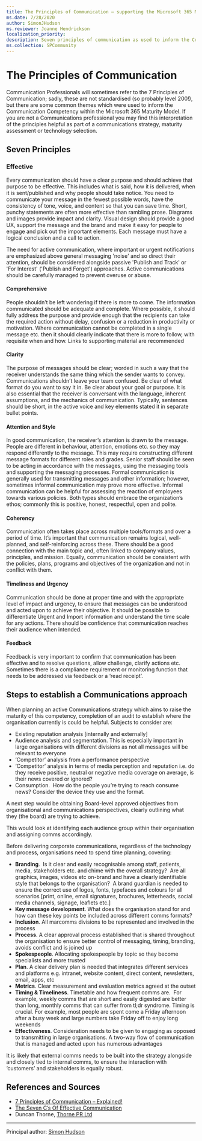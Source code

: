 ```yaml
---
title: The Principles of Communication – supporting the Microsoft 365 MaturityModel
ms.date: 7/28/2020
author: SimonJHudson
ms.reviewer: Joanne Hendrickson
localization_priority:
description: Seven principles of communication as used to inform the Communication Competency within the Microsoft 365 Maturity Model
ms.collection: SPCommunity
---
```


# The Principles of Communication 

Communication Professionals will sometimes refer to the 7 Principles of Communication; sadly, these are not standardised (so probably level 200!), but
there are some common themes which were used to inform the Communication Competency within the Microsoft 365 Maturity Model. If you are not a Communications professional you may find this interpretation of the principles helpful as part of a communications strategy, maturity assessment or technology selection.

## Seven Principles

### Effective

Every communication should have a clear purpose and should achieve that purpose to be effective. This includes what is said, how it is delivered, when it is sent/published and why people should take notice. You need to communicate your message in the fewest possible words, have the consistency of tone, voice, and content so that you can save time. Short, punchy statements are often more effective than rambling prose. Diagrams and images provide impact and clarity. Visual design should provide a good UX, support the message and the brand and make it easy for people to engage and pick out the important elements. Each message must have a logical conclusion and a call to action.

The need for active communication, where important or urgent notifications are emphasized above general messaging 'noise' and so direct their attention, should be considered alongside passive 'Publish and Track' or 'For Interest' ('Publish and Forget') approaches. Active communications should be carefully managed to prevent overuse or abuse.

#### Comprehensive

People shouldn’t be left wondering if there is more to come. The information communicated should be adequate and complete. Where possible, it should fully address the purpose and provide enough that the recipients can take the required action without delay, confusion or a reduction in productivity or motivation. Where communication cannot be completed in a single message etc. then it should clearly indicate that there is more to follow, with requisite when and how. Links to supporting material are recommended

#### Clarity

The purpose of messages should be clear; worded in such a way that the receiver understands the same thing which the sender wants to convey. Communications shouldn’t leave your team confused. Be clear of what format do you want to say it in. Be clear about your goal or purpose. It is also essential that the receiver is conversant with the language, inherent assumptions, and the mechanics of communication. Typically, sentences should be short, in the active voice and key elements stated it in separate bullet points.

#### Attention and Style

In good communication, the receiver’s attention is drawn to the message. People are different in behaviour, attention, emotions etc. so they may respond differently to the message. This may require constructing different message formats for different roles and grades. Senior staff should be seen to be acting in accordance with the messages, using the messaging tools and supporting the messaging processes. Formal communication is generally used for transmitting messages and other information; however, sometimes informal communication may prove more effective. Informal communication can be helpful for assessing the reaction of employees towards various policies. Both types should embrace the organization’s ethos; commonly this is positive, honest, respectful, open and polite.

#### Coherency

Communication often takes place across multiple tools/formats and over a period of time. It’s important that communication remains logical, well-planned, and self-reinforcing across these. There should be a good connection with the main topic and, often linked to company values, principles, and mission. Equally, communication should be consistent with the policies, plans, programs and objectives of the organization and not in conflict with them.

#### Timeliness and Urgency

Communication should be done at proper time and with the appropriate level of impact and urgency, to ensure that messages can be understood and acted upon to achieve their objective. It should be possible to differentiate Urgent and Import information and understand the time scale for any actions. There should be confidence that communication reaches their audience when intended.

#### Feedback

Feedback is very important to confirm that communication has been effective and to resolve questions, allow challenge, clarify actions etc. Sometimes there is a compliance requirement or monitoring function that needs to be addressed via feedback or a ‘read receipt’.

## Steps to establish a Communications approach

When planning an active Communications strategy which aims to raise the maturity
of this competency, completion of an audit to establish where the organisation
currently is could be helpful. Subjects to consider are:

- Existing reputation analysis [internally and externally]
- Audience analysis and segmentation. This is especially important in large organisations with different divisions as not all messages will be relevant to everyone
- ‘Competitor’ analysis from a performance perspective
- ‘Competitor’ analysis in terms of media perception and reputation i.e. do they receive positive, neutral or negative media coverage on average, is their news covered or ignored?
- Consumption.  How do the people you’re trying to reach consume news? Consider the device they use and the format.

A next step would be obtaining Board-level approved objectives from organisational and communications perspectives, clearly outlining what they (the
board) are trying to achieve.

This would look at identifying each audience group within their organisation and assigning comms accordingly.

Before delivering corporate communications, regardless of the technology and process, organisations need to spend time planning, covering:

- **Branding**.  Is it clear and easily recognisable among staff, patients, media, stakeholders etc. and chime with the overall strategy?  Are all
    graphics, images, videos etc on-brand and have a clearly identifiable style that belongs to the organisation?  A brand guardian is needed to ensure the
    correct use of logos, fonts, typefaces and colours for all scenarios [print, online, email signatures, brochures, letterheads, social media channels,
    signage, leaflets etc.]
- **Key message development**. What does the organisation stand for and how can these key points be included across different comms formats?
- **Inclusion**. All marcomms divisions to be represented and involved in the process
- **Process**. A clear approval process established that is shared throughout the organisation to ensure better control of messaging, timing, branding,
    avoids conflict and is joined up
- **Spokespeople**. Allocating spokespeople by topic so they become specialists and more trusted
- **Plan**. A clear delivery plan is needed that integrates different services and platforms e.g. intranet, website content, direct content, newsletters,
    email, apps, etc
- **Metrics**. Clear measurement and evaluation metrics agreed at the outset
- **Timing & Timeliness**. Timetable and how frequent comms are.  For example, weekly comms that are short and easily digested are better than long,
    monthly comms that can suffer from tl;dr syndrome. Timing is crucial. For example, most people are spent come a Friday afternoon after a busy week and
    large numbers take Friday off to enjoy long weekends
- **Effectiveness**. Consideration needs to be given to engaging as opposed to transmitting in large organisations. A two-way flow of communication that is
    managed and acted upon has numerous advantages

It is likely that external comms needs to be built into the strategy alongside and closely tied to internal comms, to ensure the interaction with ‘customers’ and stakeholders is equally robust.

## References and Sources

- [7 Principles of Communication –
Explained!](https://www.yourarticlelibrary.com/management/communication/7-principles-of-communication-explained)
- [The Seven C’s Of Effective
Communication](https://www.proofhub.com/articles/effective-communication#The_Seven_C8217s_Of_Effective_Communication)
- Duncan Thorne, [Thorne PR Ltd](http://www.thornepr.co.uk)

---

Principal author: [Simon Hudson](<https://www.linkedin.com/in/simonjhudson/>)
